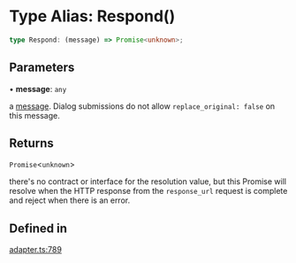 # Type Alias: Respond()

```ts
type Respond: (message) => Promise<unknown>;
```

## Parameters

• **message**: `any`

a [message](https://api.slack.com/docs/interactive-message-field-guide#top-level_message_fields).
  Dialog submissions do not allow `replace_original: false` on this message.

## Returns

`Promise`\<`unknown`\>

there's no contract or interface for the resolution value, but this Promise will resolve when the HTTP
  response from the `response_url` request is complete and reject when there is an error.

## Defined in

[adapter.ts:789](https://github.com/slackapi/node-slack-sdk/blob/7b348598b763c2b7545d1042b5f0429775cfa62c/packages/interactive-messages/src/adapter.ts#L789)
